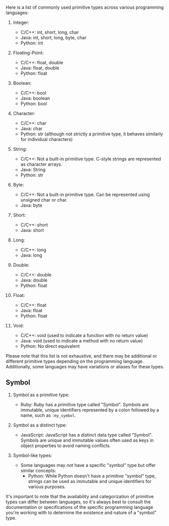 Here is a list of commonly used primitive types across various programming languages:

1. Integer:
   - C/C++: int, short, long, char
   - Java: int, short, long, byte, char
   - Python: int

2. Floating-Point:
   - C/C++: float, double
   - Java: float, double
   - Python: float

3. Boolean:
   - C/C++: bool
   - Java: boolean
   - Python: bool

4. Character:
   - C/C++: char
   - Java: char
   - Python: str (although not strictly a primitive type, it behaves similarly for individual characters)

5. String:
   - C/C++: Not a built-in primitive type. C-style strings are represented as character arrays.
   - Java: String
   - Python: str

6. Byte:
   - C/C++: Not a built-in primitive type. Can be represented using unsigned char or char.
   - Java: byte

7. Short:
   - C/C++: short
   - Java: short

8. Long:
   - C/C++: long
   - Java: long

9. Double:
   - C/C++: double
   - Java: double
   - Python: float

10. Float:
    - C/C++: float
    - Java: float
    - Python: float

11. Void:
    - C/C++: void (used to indicate a function with no return value)
    - Java: void (used to indicate a method with no return value)
    - Python: No direct equivalent

Please note that this list is not exhaustive, and there may be additional or different primitive types depending on the programming language. Additionally, some languages may have variations or aliases for these types.


## Symbol

1. Symbol as a primitive type:
   - Ruby: Ruby has a primitive type called "Symbol". Symbols are immutable, unique identifiers represented by a colon followed by a name, such as `:my_symbol`.

2. Symbol as a distinct type:
   - JavaScript: JavaScript has a distinct data type called "Symbol". Symbols are unique and immutable values often used as keys in object properties to avoid naming conflicts.

3. Symbol-like types:
   - Some languages may not have a specific "symbol" type but offer similar concepts:
     - Python: While Python doesn't have a primitive "symbol" type, strings can be used as immutable and unique identifiers for various purposes.

It's important to note that the availability and categorization of primitive types can differ between languages, so it's always best to consult the documentation or specifications of the specific programming language you're working with to determine the existence and nature of a "symbol" type.